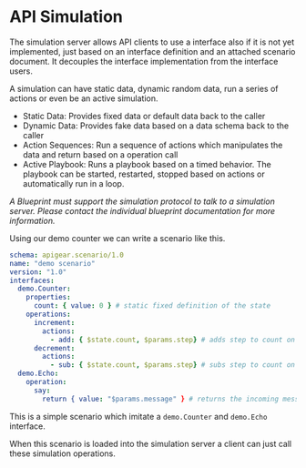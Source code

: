 # API Simulation

The simulation server allows API clients to use a interface also if it is not yet implemented, just based on an interface definition and an attached scenario document. It decouples the interface implementation from the interface users.

A simulation can have static data, dynamic random data, run a series of actions or even be an active simulation.

- Static Data: Provides fixed data or default data back to the caller
- Dynamic Data: Provides fake data based on a data schema back to the caller
- Action Sequences: Run a sequence of actions which manipulates the data and return based on a operation call
- Active Playbook: Runs a playbook based on a timed behavior. The playbook can be started, restarted, stopped based on actions or automatically run in a loop.

_A Blueprint must support the simulation protocol to talk to a simulation server. Please contact the individual blueprint documentation for more information._

Using our demo counter we can write a scenario like this.

```yaml
schema: apigear.scenario/1.0
name: "demo scenario"
version: "1.0"
interfaces:
  demo.Counter:
    properties:
      count: { value: 0 } # static fixed definition of the state
    operations:
      increment:
        actions:
          - add: { $state.count, $params.step} # adds step to count on every call
      decrement:
        actions:
          - sub: { $state.count, $params.step} # subs step to count on every call
  demo.Echo:
    operation:
      say:
        return { value: "$params.message" } # returns the incoming message param back as result
```

This is a simple scenario which imitate a `demo.Counter` and `demo.Echo` interface.

When this scenario is loaded into the simulation server a client can just call these simulation operations.
